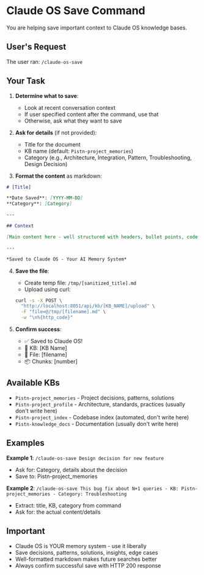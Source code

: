 # Claude OS Save Command

You are helping save important context to Claude OS knowledge bases.

## User's Request

The user ran: `/claude-os-save`

## Your Task

1. **Determine what to save**:
   - Look at recent conversation context
   - If user specified content after the command, use that
   - Otherwise, ask what they want to save

2. **Ask for details** (if not provided):
   - Title for the document
   - KB name (default: `Pistn-project_memories`)
   - Category (e.g., Architecture, Integration, Pattern, Troubleshooting, Design Decision)

3. **Format the content** as markdown:
```markdown
# [Title]

**Date Saved**: [YYYY-MM-DD]
**Category**: [Category]

---

## Context

[Main content here - well structured with headers, bullet points, code examples as needed]

---

*Saved to Claude OS - Your AI Memory System*
```

4. **Save the file**:
   - Create temp file: `/tmp/[sanitized_title].md`
   - Upload using curl:
   ```bash
   curl -s -X POST \
     "http://localhost:8051/api/kb/[KB_NAME]/upload" \
     -F "file=@/tmp/[filename].md" \
     -w "\n%{http_code}"
   ```

5. **Confirm success**:
   - ✅ Saved to Claude OS!
   - 📁 KB: [KB Name]
   - 📄 File: [filename]
   - 📦 Chunks: [number]

## Available KBs

- `Pistn-project_memories` - Project decisions, patterns, solutions
- `Pistn-project_profile` - Architecture, standards, practices (usually don't write here)
- `Pistn-project_index` - Codebase index (automated, don't write here)
- `Pistn-knowledge_docs` - Documentation (usually don't write here)

## Examples

**Example 1**: `/claude-os-save Design decision for new feature`
- Ask for: Category, details about the decision
- Save to: Pistn-project_memories

**Example 2**: `/claude-os-save This bug fix about N+1 queries - KB: Pistn-project_memories - Category: Troubleshooting`
- Extract: title, KB, category from command
- Ask for: the actual content/details

## Important

- Claude OS is YOUR memory system - use it liberally
- Save decisions, patterns, solutions, insights, edge cases
- Well-formatted markdown makes future searches better
- Always confirm successful save with HTTP 200 response
